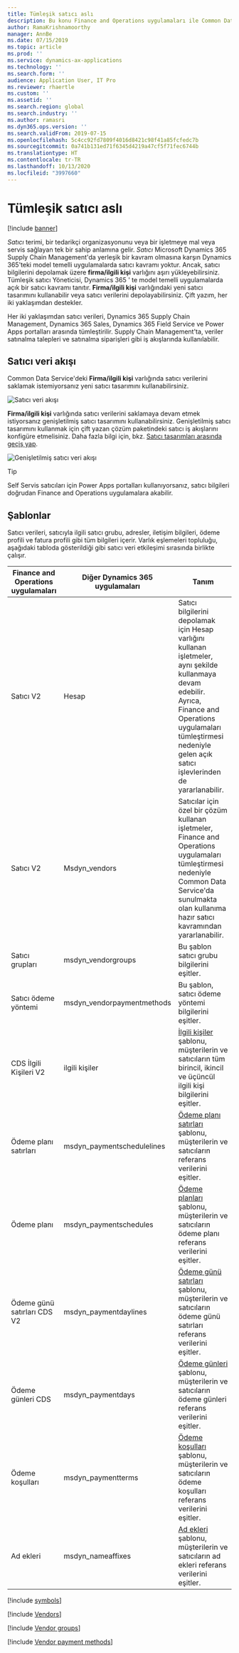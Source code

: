 ```yaml
---
title: Tümleşik satıcı aslı
description: Bu konu Finance and Operations uygulamaları ile Common Data Service arasında satıcı verileri tümleştirmesini açıklar.
author: RamaKrishnamoorthy
manager: AnnBe
ms.date: 07/15/2019
ms.topic: article
ms.prod: ''
ms.service: dynamics-ax-applications
ms.technology: ''
ms.search.form: ''
audience: Application User, IT Pro
ms.reviewer: rhaertle
ms.custom: ''
ms.assetid: ''
ms.search.region: global
ms.search.industry: ''
ms.author: ramasri
ms.dyn365.ops.version: ''
ms.search.validFrom: 2019-07-15
ms.openlocfilehash: 5c4cc92fd7809f4016d8421c98f41a85fcfedc7b
ms.sourcegitcommit: 0a741b131ed71f6345d4219a47cf5f71fec6744b
ms.translationtype: HT
ms.contentlocale: tr-TR
ms.lasthandoff: 10/13/2020
ms.locfileid: "3997660"
---
```

# <a name="integrated-vendor-master"></a>Tümleşik satıcı aslı

[!include [banner](../../includes/banner.md)]



*Satıcı* terimi, bir tedarikçi organizasyonunu veya bir işletmeye mal veya servis sağlayan tek bir sahip anlamına gelir. *Satıcı* Microsoft Dynamics 365 Supply Chain Management'da yerleşik bir kavram olmasına karşın Dynamics 365'teki model temelli uygulamalarda satıcı kavramı yoktur. Ancak, satıcı bilgilerini depolamak üzere **firma/ilgili kişi** varlığını aşırı yükleyebilirsiniz. Tümleşik satıcı Yöneticisi, Dynamics 365 ' te model temelli uygulamalarda açık bir satıcı kavramı tanıtır. **Firma/ilgili kişi** varlığındaki yeni satıcı tasarımını kullanabilir veya satıcı verilerini depolayabilirsiniz. Çift yazım, her iki yaklaşımdan destekler.

Her iki yaklaşımdan satıcı verileri, Dynamics 365 Supply Chain Management, Dynamics 365 Sales, Dynamics 365 Field Service ve Power Apps portalları arasında tümleştirilir. Supply Chain Management'ta, veriler satınalma talepleri ve satınalma siparişleri gibi iş akışlarında kullanılabilir.

## <a name="vendor-data-flow"></a>Satıcı veri akışı

Common Data Service'deki **Firma/ilgili kişi** varlığında satıcı verilerini saklamak istemiyorsanız yeni satıcı tasarımını kullanabilirsiniz.

![Satıcı veri akışı](media/dual-write-vendor-data-flow.png)

**Firma/ilgili kişi** varlığında satıcı verilerini saklamaya devam etmek istiyorsanız genişletilmiş satıcı tasarımını kullanabilirsiniz. Genişletilmiş satıcı tasarımını kullanmak için çift yazan çözüm paketindeki satıcı iş akışlarını konfigüre etmelisiniz. Daha fazla bilgi için, bkz. [Satıcı tasarımları arasında geçiş yap](vendor-switch.md).

![Genişletilmiş satıcı veri akışı](media/dual-write-vendor-detail.jpg)

> [!TIP]
> Self Servis satıcıları için Power Apps portalları kullanıyorsanız, satıcı bilgileri doğrudan Finance and Operations uygulamalara akabilir.

## <a name="templates"></a>Şablonlar

Satıcı verileri, satıcıyla ilgili satıcı grubu, adresler, iletişim bilgileri, ödeme profili ve fatura profili gibi tüm bilgileri içerir. Varlık eşlemeleri topluluğu, aşağıdaki tabloda gösterildiği gibi satıcı veri etkileşimi sırasında birlikte çalışır.

Finance and Operations uygulamaları | Diğer Dynamics 365 uygulamaları     | Tanım
----------------------------|-----------------------------|------------
Satıcı V2                   | Hesap                     | Satıcı bilgilerini depolamak için Hesap varlığını kullanan işletmeler, aynı şekilde kullanmaya devam edebilir. Ayrıca, Finance and Operations uygulamaları tümleştirmesi nedeniyle gelen açık satıcı işlevlerinden de yararlanabilir.
Satıcı V2                   | Msdyn\_vendors              | Satıcılar için özel bir çözüm kullanan işletmeler, Finance and Operations uygulamaları tümleştirmesi nedeniyle Common Data Service'da sunulmakta olan kullanıma hazır satıcı kavramından yararlanabilir. 
Satıcı grupları               | msdyn\_vendorgroups         | Bu şablon satıcı grubu bilgilerini eşitler.
Satıcı ödeme yöntemi       | msdyn\_vendorpaymentmethods | Bu şablon, satıcı ödeme yöntemi bilgilerini eşitler.
CDS İlgili Kişileri V2             | ilgili kişiler                    | [İlgili kişiler](customer-mapping.md#cds-contacts-v2-to-contacts) şablonu, müşterilerin ve satıcıların tüm birincil, ikincil ve üçüncül ilgili kişi bilgilerini eşitler.
Ödeme planı satırları      | msdyn\_paymentschedulelines | [Ödeme planı satırları](customer-mapping.md#payment-schedule-lines-to-msdyn_paymentschedulelines) şablonu, müşterilerin ve satıcıların referans verilerini eşitler.
Ödeme planı            | msdyn\_paymentschedules     | [Ödeme planları](customer-mapping.md#payment-schedule-to-msdyn_paymentschedules) şablonu, müşterilerin ve satıcıların ödeme planı referans verilerini eşitler.
Ödeme günü satırları CDS V2    | msdyn\_paymentdaylines      | [Ödeme günü satırları](customer-mapping.md#payment-day-lines-cds-v2-to-msdyn_paymentdaylines) şablonu, müşterilerin ve satıcıların ödeme günü satırları referans verilerini eşitler.
Ödeme günleri CDS            | msdyn\_paymentdays          | [Ödeme günleri](customer-mapping.md#payment-days-cds-to-msdyn_paymentdays) şablonu, müşterilerin ve satıcıların ödeme günleri referans verilerini eşitler.
Ödeme koşulları            | msdyn\_paymentterms         | [Ödeme koşulları](customer-mapping.md#terms-of-payment-to-msdyn_paymentterms) şablonu, müşterilerin ve satıcıların ödeme koşulları referans verilerini eşitler.
Ad ekleri                | msdyn\_nameaffixes          | [Ad ekleri](customer-mapping.md#name-affixes-to-msdyn_nameaffixes) şablonu, müşterilerin ve satıcıların ad ekleri referans verilerini eşitler.

[!include [symbols](../../includes/dual-write-symbols.md)]

[!include [Vendors](includes/VendorsV2-msdyn-vendors.md)]

[!include [Vendor groups](includes/VendVendorGroup-msdyn-vendorgroups.md)]

[!include [Vendor payment methods](includes/VendorPaymentMethod-msdyn-vendorpaymentmethods.md)]
